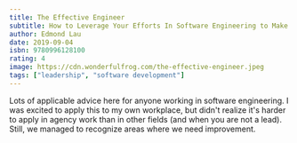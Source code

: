 ```yaml
---
title: The Effective Engineer
subtitle: How to Leverage Your Efforts In Software Engineering to Make a Disproportionate and Meaningful Impact
author: Edmond Lau
date: 2019-09-04
isbn: 9780996128100
rating: 4
image: https://cdn.wonderfulfrog.com/the-effective-engineer.jpeg
tags: ["leadership", "software development"]
---
```


Lots of applicable advice here for anyone working in software engineering. I was excited to apply this to my own workplace, but didn't realize it's harder to apply in agency work than in other fields (and when you are not a lead). Still, we managed to recognize areas where we need improvement.
